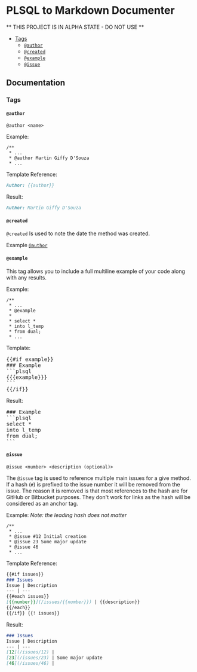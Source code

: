 # PLSQL to Markdown Documenter

** THIS PROJECT IS IN ALPHA STATE - DO NOT USE **

- [Tags](#tags)
  - [`@author`](#tag-author)
  - [`@created`](#tag-created)
  - [`@example`](#tag-example)
  - [`@issue`](#tag-issue)

## Documentation

### <a name="tags"></a>Tags

#### <a name="tag-author"></a>`@author`

`@author <name>`

Example:
```plsql
/**
 * ...
 * @author Martin Giffy D'Souza
 * ...
```

Template Reference:

```md
Author: {{author}}
```

Result:

```md
Author: Martin Giffy D'Souza
```

#### <a name="tag-created"></a>`@created`

`@created` Is used to note the date the method was created.

Example [`@author`](#tag-author)

#### <a name="tag-example"></a>`@example`

This tag allows you to include a full multiline example of your code along with any results.

Example:

```plsql
/**
 * ...
 * @example
 *
 * select *
 * into l_temp
 * from dual;
 * ...
```

Template:
<pre>
{{#if example}}
### Example
```plsql
{{{example}}}
```
{{/if}}
</pre>

Result:

<pre>
### Example
```plsql
select *
into l_temp
from dual;
```
</pre>

#### <a name="tag-issue"></a>`@issue`

`@issue <number> <description (optional)>`

The `@issue` tag is used to reference multiple main issues for a give method. If a hash (`#`) is prefixed to the issue number it will be removed from the issue. The reason it is removed is that most references to the hash are for GitHub or Bitbucket purposes. They don't work for links as the hash will be considered as an anchor tag.

Example: _Note: the leading hash does not matter_
```plsql
/**
 * ...
 * @issue #12 Initial creation
 * @issue 23 Some major update
 * @issue 46
 * ...
```

Template Reference:
```md
{{#if issues}}
### Issues
Issue | Description
--- | ---
{{#each issues}}
[{{number}}](/issues/{{number}}) | {{description}}
{{/each}}
{{/if}} {{! issues}}
```

Result:

```md
### Issues
Issue | Description
--- | ---
[12](/issues/12) |
[23](/issues/23) | Some major update
[46](/issues/46) |
```
